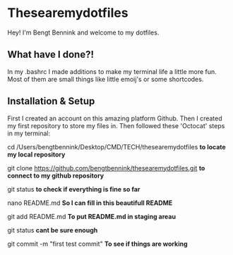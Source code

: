 # Thesearemydotfiles

Hey! I'm Bengt Bennink and welcome to my dotfiles. 

## What have I done?!
 
In my .bashrc I made additions to make my terminal life a little more fun.
Most of them are small things like little emoij's or some shortcodes.

## Installation & Setup

First I created an account on this amazing platform Github. Then I created my first repository to store my files in. Then followed these 'Octocat' steps in my terminal:

cd /Users/bengtbennink/Desktop/CMD/TECH/thesearemydotfiles **to locate my local repository**

git clone https://github.com/bengtbennink/thesearemydotfiles.git  **to connect to my github repository**

git status **to check if everything is fine so far**

nano README.md **So I can fill in this beautifull README**

git add README.md **To put README.md in staging areau**

git status **cant be sure enough**

git commit -m "first test commit" **To see if things are working**
